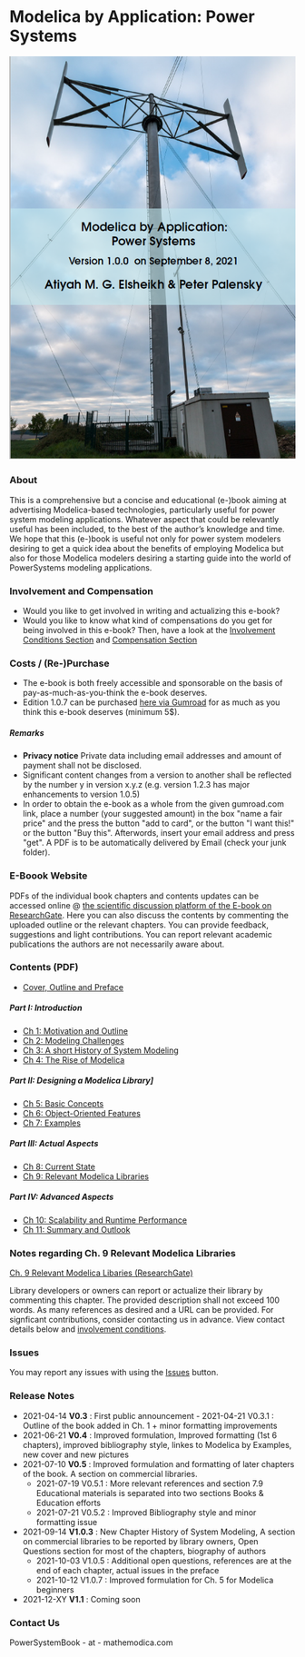 # Modelica by Application: Power Systems 

![Cover](MPSCoverActual.png)

### About 

This is a comprehensive but a concise and educational (e-)book aiming at advertising Modelica-based technologies, particularly useful for power system modeling applications. Whatever aspect that could be relevantly useful has been included,  to the best of the author’s knowledge and time.  We hope that this (e-)book is useful not only for power system modelers desiring to get a quick idea about the benefits of employing Modelica but also for those Modelica modelers desiring a starting guide into the world of PowerSystems modeling applications.

### Involvement and Compensation 

- Would you like to get involved in writing and actualizing this e-book? 
- Would you like to know what kind of compensations do you get for being involved in this e-book? 
Then, have a look at the [Involvement Conditions Section](https://github.com/Mathemodica/ModelicaPowerSystemBook/blob/main/Involvement.md) and [Compensation Section](https://github.com/Mathemodica/ModelicaPowerSystemBook/blob/main/Compensation.md) 

### Costs / (Re-)Purchase

- The e-book is both freely accessible and sponsorable on the basis of pay-as-much-as-you-think the e-book deserves.
- Edition 1.0.7 can be purchased [here via Gumroad](https://gum.co/mathemodica-powsys) for as much as you think this e-book deserves (minimum 5$). 

##### Remarks 

* **Privacy notice** Private data including email addresses and amount of payment shall not be disclosed. 
* Significant content changes from a version to another shall be reflected by the number y in version x.y.z (e.g. version 1.2.3 has major enhancements to version 1.0.5)
*  In order to obtain the e-book as a whole from the given gumroad.com link, place a number (your suggested amount) in the box "name a fair price" and the press the button "add to card", or the button "I want this!" or the button "Buy this". Afterwords, insert your email address and press "get". A PDF is to be automatically delivered by Email (check your junk folder).

### E-Boook Website 

PDFs of the individual book chapters and contents updates can be accessed online @ [the scientific discussion platform of the E-book on ResearchGate](https://www.researchgate.net/project/Book-Modelica-By-Application-Power-Systems). Here you can also discuss the contents by commenting the uploaded outline or the relevant chapters. You can provide feedback, suggestions and light contributions. You can report relevant academic publications the authors are not necessarily aware about. 

### Contents (PDF)

- [Cover, Outline and Preface](https://www.researchgate.net/publication/353340102_Cover_Preface_Outline_of_the_E-book_Modelica_by_Application_Power_Systems)

##### Part I: Introduction
- [Ch 1: Motivation and Outline](https://www.researchgate.net/publication/354996984_I_Introduction_Ch_1_Motivation_and_Outline)
- [Ch 2: Modeling Challenges](https://www.researchgate.net/publication/355035174_I_Introduction_Ch_2_Modeling_Challenges)
- [Ch 3: A short History of System Modeling](https://www.researchgate.net/publication/355035177_I_Introduction_Ch_3_A_Short_History_of_System_Modeling)
- [Ch 4: The Rise of Modelica](https://www.researchgate.net/publication/355036082_I_Introduction_Ch_4_The_Rise_of_Modelica)

##### Part II: Designing a Modelica Library]
- [Ch 5: Basic Concepts](https://www.researchgate.net/publication/355036357_II_Designing_a_Modelica_Library_-_Ch_5_Basic_Concepts)
- [Ch 6: Object-Oriented Features](https://www.researchgate.net/publication/355037018_II_Designing_a_Modelica_Library_-_Ch_6_Object-Oriented_Features)
- [Ch 7: Examples](https://www.researchgate.net/publication/355037040_II_Designing_a_Modelica_Library_-_Ch_7_Examples)

##### Part III: Actual Aspects
- [Ch 8: Current State](https://www.researchgate.net/publication/355036972_III_Actual_Aspects_-_Ch_8_Current_State_of_Modelica)
- [Ch 9: Relevant Modelica Libraries](https://www.researchgate.net/publication/354619412_III_Actual_Aspects_-_Ch_9_Relevant_Modelica_Libraries)

##### Part IV: Advanced Aspects
- [Ch 10: Scalability and Runtime Performance](https://www.researchgate.net/publication/355037052_IV_Advanced_Aspects_-_Ch_10_Scalability_and_Runtime_Performance)
- [Ch 11: Summary and Outlook](https://www.researchgate.net/publication/355037056_IV_Advanced_Aspects_-_Ch_11_Summary_and_Outlook)

### Notes regarding Ch. 9 Relevant Modelica Libraries

[Ch. 9 Relevant Modelica Libaries (ResearchGate)](https://www.researchgate.net/publication/354619412_Relevant_Modelica_Libraries)

Library developers or owners can report or actualize their library by commenting this chapter. The provided description shall not exceed 100 words. As many references as desired and a URL can be provided. For signficant contributions, consider contacting us in advance. View contact details below and [involvement conditions](https://github.com/Mathemodica/ModelicaPowerSystemBook/blob/main/Involvement.md). 

### Issues 

You may report any issues with using the [Issues](https://github.com/Mathemodica/ModelicaPowerSystemBook/issues) button.

### Release Notes 

- 2021-04-14 **V0.3**   : First public announcement 
        - 2021-04-21 V0.3.1 : Outline of the book added in Ch. 1 + minor formatting improvements  
- 2021-06-21 **V0.4**   : Improved formulation, Improved formatting (1st 6 chapters), improved bibliography style, linkes to Modelica by Examples, new cover and new pictures  
- 2021-07-10 **V0.5**   : Improved formulation and formatting of later chapters of the book. A section on commercial libraries. 
    - 2021-07-19 V0.5.1 : More relevant references and section 7.9 Educational materials is separated into two sections Books & Education efforts  
    - 2021-07-21 V0.5.2 : Improved Bibliography style and minor formatting issue
- 2021-09-14 **V1.0.3** : New Chapter History of System Modeling, A section on commercial libraries to be reported by library owners, Open Questions section for most of the chapters, biography of authors
    - 2021-10-03 V1.0.5 : Additional open questions, references are at the end of each chapter, actual issues in the preface
    - 2021-10-12 V1.0.7 : Improved formulation for Ch. 5 for Modelica beginners 
- 2021-12-XY **V1.1**   : Coming soon

### Contact Us

PowerSystemBook - at - mathemodica.com
